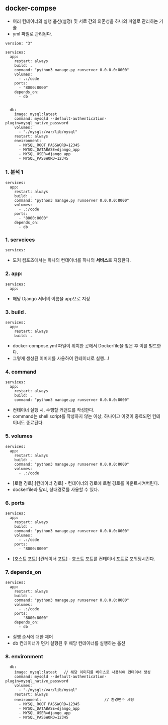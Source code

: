 

## docker-compse  
* 여러 컨테이너의 실행 옵션(설정) 및 서로 간의 의존성을 하나의 파일로 관리하는 기술  
* yml 파일로 관리된다.  


```
version: "3"

services:
  app:
    restart: always
    build: . 
    command: "python3 manage.py runserver 0.0.0.0:8000"
    volumes:
      - .:/code
    ports:
      - "8000:8000"
    depends_on:
      - db


  db:
    image: mysql:latest
    command: mysqld --default-authentication-plugin=mysql_native_password
    volumes:
      - "./mysql:/var/lib/mysql"
    restart: always
    environment:
      - MYSQL_ROOT_PASSWORD=12345
      - MYSQL_DATABASE=django_app
      - MYSQL_USER=django_app
      - MYSQL_PASSWORD=12345
```

### 1. 분석 1  

```
services:
  app:
    restart: always
    build: . 
    command: "python3 manage.py runserver 0.0.0.0:8000"
    volumes:
      - .:/code
    ports:
      - "8000:8000"
    depends_on:
      - db
```

### 1. servcices  
```
services: 
```
* 도커 컴포즈에서는 하나의 컨테이너를 하나의 **서비스**로 지칭한다.  


### 2. app:
```
services:
  app:
```
* 해당 Django 서버의 이름을 app으로 지정  

### 3. build . 
```
services:
  app:
    restart: always
    build: . 
```

* docker-compose.yml 파일이 위치한 곳에서 Dockerfile을 찾은 후 이를 빌드한다.   
* 그렇게 생성된 이미지를 사용하여 컨테이너로 실행...!  


### 4. command  
```
services:
  app:
    restart: always
    build: . 
    command: "python3 manage.py runserver 0.0.0.0:8000"
```
* 컨테이너 실행 시, 수행할 커맨드를 작성한다.  
* command는 shell script를 작성하지 않는 이상, 하나이고 이것이 종료되면 컨테이너도 종료된다.  


### 5. volumes  
```
services:
  app:
    restart: always
    build: . 
    command: "python3 manage.py runserver 0.0.0.0:8000"
    volumes:
      - .:/code
```
* [로컬 경로]:[컨테이너 경로] - 컨테이너의 경로에 로컬 경로를 마운트시켜버린다.  
* dockerfile과 달리, 상대경로를 사용할 수 있다.  


### 6. ports  
```
services:
  app:
    restart: always
    build: . 
    command: "python3 manage.py runserver 0.0.0.0:8000"
    volumes:
      - .:/code
    ports:
      - "8000:8000"
```
* [호스트 포트]:[컨테이너 포트] - 호스트 포트를 컨테이너 포트로 포워딩시킨다.  


### 7. depends_on  
```
services:
  app:
    restart: always
    build: . 
    command: "python3 manage.py runserver 0.0.0.0:8000"
    volumes:
      - .:/code
    ports:
      - "8000:8000"
    depends_on:
      - db
```
* 실행 순서에 대한 제어  
* db 컨테이너가 먼저 실행된 후 해당 컨테이너를 실행하는 옵션  


### 8. environment  
```
  db:
    image: mysql:latest   // 해당 이미지를 베이스로 사용하여 컨테이너 생성  
    command: mysqld --default-authentication-plugin=mysql_native_password
    volumes:
      - "./mysql:/var/lib/mysql"
    restart: always
    environment:                            // 환경변수 세팅
      - MYSQL_ROOT_PASSWORD=12345
      - MYSQL_DATABASE=django_app
      - MYSQL_USER=django_app
      - MYSQL_PASSWORD=12345
```
